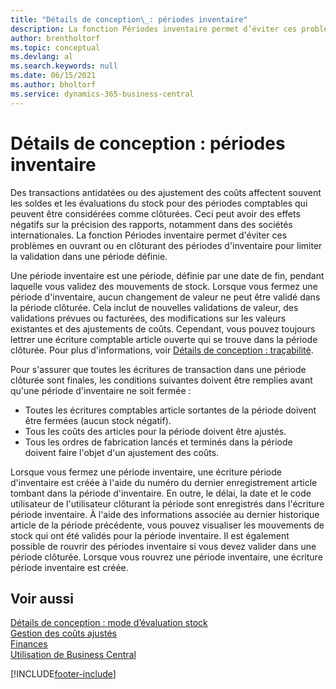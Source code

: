 ```yaml
---
title: "Détails de conception\_: périodes inventaire"
description: La fonction Périodes inventaire permet d’éviter ces problèmes avec les soldes et les évaluations du stock en ouvrant ou en clôturant des périodes d’inventaire pour limiter la validation dans une période définie.
author: brentholtorf
ms.topic: conceptual
ms.devlang: al
ms.search.keywords: null
ms.date: 06/15/2021
ms.author: bholtorf
ms.service: dynamics-365-business-central
---
```

# <a name="design-details-inventory-periods"></a>Détails de conception : périodes inventaire
Des transactions antidatées ou des ajustement des coûts affectent souvent les soldes et les évaluations du stock pour des périodes comptables qui peuvent être considérées comme clôturées. Ceci peut avoir des effets négatifs sur la précision des rapports, notamment dans des sociétés internationales. La fonction Périodes inventaire permet d'éviter ces problèmes en ouvrant ou en clôturant des périodes d'inventaire pour limiter la validation dans une période définie.  

 Une période inventaire est une période, définie par une date de fin, pendant laquelle vous validez des mouvements de stock. Lorsque vous fermez une période d'inventaire, aucun changement de valeur ne peut être validé dans la période clôturée. Cela inclut de nouvelles validations de valeur, des validations prévues ou facturées, des modifications sur les valeurs existantes et des ajustements de coûts. Cependant, vous pouvez toujours lettrer une écriture comptable article ouverte qui se trouve dans la période clôturée. Pour plus d'informations, voir [Détails de conception : traçabilité](design-details-item-application.md).  

 Pour s'assurer que toutes les écritures de transaction dans une période clôturée sont finales, les conditions suivantes doivent être remplies avant qu'une période d'inventaire ne soit fermée :  

-   Toutes les écritures comptables article sortantes de la période doivent être fermées (aucun stock négatif).  
-   Tous les coûts des articles pour la période doivent être ajustés.  
-   Tous les ordres de fabrication lancés et terminés dans la période doivent faire l'objet d'un ajustement des coûts.  

 Lorsque vous fermez une période inventaire, une écriture période d'inventaire est créée à l'aide du numéro du dernier enregistrement article tombant dans la période d'inventaire. En outre, le délai, la date et le code utilisateur de l'utilisateur clôturant la période sont enregistrés dans l'écriture période inventaire. À l'aide des informations associée au dernier historique article de la période précédente, vous pouvez visualiser les mouvements de stock qui ont été validés pour la période inventaire. Il est également possible de rouvrir des périodes inventaire si vous devez valider dans une période clôturée. Lorsque vous rouvrez une période inventaire, une écriture période inventaire est créée.  

## <a name="see-also"></a>Voir aussi

[Détails de conception : mode d’évaluation stock](design-details-inventory-costing.md)  
[Gestion des coûts ajustés](finance-manage-inventory-costs.md)  
[Finances](finance.md)  
[Utilisation de Business Central](ui-work-product.md)  


[!INCLUDE[footer-include](includes/footer-banner.md)]
